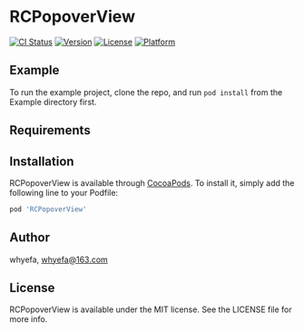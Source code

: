 # RCPopoverView

[![CI Status](https://img.shields.io/travis/whyefa/RCPopoverView.svg?style=flat)](https://travis-ci.org/whyefa/RCPopoverView)
[![Version](https://img.shields.io/cocoapods/v/RCPopoverView.svg?style=flat)](https://cocoapods.org/pods/RCPopoverView)
[![License](https://img.shields.io/cocoapods/l/RCPopoverView.svg?style=flat)](https://cocoapods.org/pods/RCPopoverView)
[![Platform](https://img.shields.io/cocoapods/p/RCPopoverView.svg?style=flat)](https://cocoapods.org/pods/RCPopoverView)

## Example

To run the example project, clone the repo, and run `pod install` from the Example directory first.

## Requirements

## Installation

RCPopoverView is available through [CocoaPods](https://cocoapods.org). To install
it, simply add the following line to your Podfile:

```ruby
pod 'RCPopoverView'
```

## Author

whyefa, whyefa@163.com

## License

RCPopoverView is available under the MIT license. See the LICENSE file for more info.

